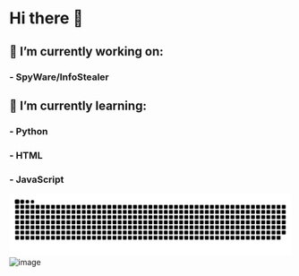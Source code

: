 # Hi there 👋

## 🔭 I’m currently working on:

### - SpyWare/InfoStealer


## 🌱 I’m currently learning:

### - Python

### - HTML

### - JavaScript


<img src="https://raw.githubusercontent.com/platane/snk/output/github-contribution-grid-snake.svg" alt="github contribution grid snake animation"/>![image](https://user-images.githubusercontent.com/106779656/229927381-6a9f16d0-f3eb-46bd-8344-bde86f62317b.png)
